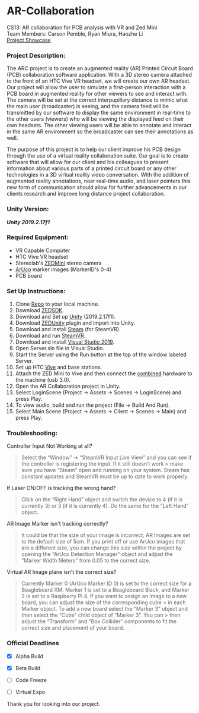 # AR-Collaboration
CS13: AR collaboration for PCB analysis with VR and Zed Mini\
Team Members: Carson Pemble, Ryan Miura, Haozhe Li\
[Project Showcase]

### Project Description:
The ARC project is to create an augmented reality (AR) Printed Circuit Board (PCB) collaboration software application. With a 3D stereo camera attached to the front of an HTC Vive VR headset, we will create our own AR headset. Our project will allow the user to simulate a first-person interaction with a PCB board in augmented reality for other viewers to see and interact with. The camera will be set at the correct interpupillary distance to mimic what the main user (broadcaster) is seeing, and the camera feed will be transmitted by our software to display the same environment in real-time to the other users (viewers) who will be viewing the displayed feed on their own headsets. The other viewing users will be able to annotate and interact in the same AR environment so the broadcaster can see their annotations as well.

The purpose of this project is to help our client improve his PCB design through the use of a virtual reality collaboration suite. Our goal is to create software that will allow for our client and his colleagues to present information about various parts of a printed circuit board or any other technologies in a 3D virtual reality video conversation. With the addition of augmented reality annotations, near real-time audio, and laser pointers this new form of communication should allow for further advancements in our clients research and improve long distance project collaboration.


### Unity Version:
***Unity 2019.2.17f1***


### Required Equipment:
* VR Capable Computer
* HTC Vive VR headset
* Stereolab's [ZEDMini] stereo camera
* [ArUco] marker images (MarkerID's 0-4)
* PCB board 


### Set Up Instructions:
1. Clone [Repo] to your local machine.
2. Download [ZEDSDK].
3. Download and Set up [Unity] (2019.2.17f1).
4. Download [ZEDUnity] plugin and import into Unity.
5. Download and install [Steam] (for SteamVR).
6. Download and run [SteamVR].
7. Download and install [Visual Studio 2019].
8. Open Server.sln file in Visual Studio.
9. Start the Server using the Run button at the top of the window labeled Server.
10. Set up HTC [Vive] and base stations.
11. Attach the ZED Mini to Vive and then connect the [combined] hardware to the machine (usb 3.0).
12. Open the AR Collaboration project in Unity.
13. Select LoginScene (Project -> Assets -> Scenes -> LoginScene) and press Play.  
14. To view audio, build and run the project (File -> Build And Run).  
15. Select Main Scene (Project -> Assets -> Client -> Scenes -> Main) and press Play.  


### Troubleshooting:
Controller Input Not Working at all?
> Select the “Window” -> “SteamVR Input Live View” and you can see if the controller is registering the input. If it still doesn’t work > make sure you have “Steam” open and running on your system. Steam has constant updates and SteamVR must be up to date to work 
> properly.

If Laser ON/OFF is tracking the wrong hand?
> Click on the “Right Hand” object and switch the device to 4 (if it is currently 3) or 3 (if it is currently 4). Do the same for the 
> “Left Hand” object.

AR Image Marker isn't tracking correctly?
> It could be that the size of your image is incorrect; AR Images are set to the default size of  5cm. If you print off or use ArUco 
> images that are a different size, you can change this size within the project by opening the “ArUco Detection Manager” object and 
> adjust the “Marker Width Meters” from 0.05 to the correct size.

Virtual AR Image plane isn't the correct size?
> Currently Marker 0 (ArUco Marker ID 0) is set to the correct size for a Beagleboard XM. Marker 1 is set to a Beagleboard Black, and 
> Marker 2 is set to a Raspberry Pi 4. If you want to assign an image to a new board, you can adjust the size of the corresponding cube > in each Marker object. To add a new board select the “Marker 3” object and then select the “Cube” child object of  “Marker 3”. You can > then adjust the “Transform” and “Box Collider” components to fit the correct size and placement of your board.


### Official Deadlines
- [X] Alpha Build
- [X] Beta Build
- [ ] Code Freeze
- [ ] Virtual Expo


Thank you for looking into our project.


[Repo]: <https://github.com/CS-Senior-Project/AR-Collaboration>
[ZEDMini]: <https://www.stereolabs.com/zed-mini/>
[ArUco]: <http://chev.me/arucogen/>
[ZEDSDK]: <https://www.stereolabs.com/developers/release/>
[ZEDUnity]: <https://github.com/stereolabs/zed-unity/releases/>
[Unity]: <https://unity3d.com/get-unity/download>
[Steam]: <https://store.steampowered.com/about/>
[SteamVR]: <https://store.steampowered.com/app/250820/SteamVR/>
[Vive]: <https://www.vive.com/us/setup/>
[combined]: <https://www.stereolabs.com/zed-mini/setup/vive/>
[Visual Studio 2019]: <https://visualstudio.microsoft.com/vs/>
[Project Showcase]: <https://eecs.oregonstate.edu/project-showcase/projects/?id=WBlPhALnPto9V4HS/>
